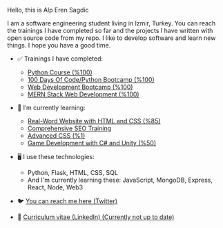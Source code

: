 Hello, this is Alp Eren Sagdic

I am a software engineering student living in Izmir, Turkey. You can reach the trainings I have completed so far
and the projects I have written with open source code from my repo. I like to develop software and learn new things. 
I hope you have a good time.


- ✅ Trainings I have completed:
  + <a href="https://www.udemy.com/course/sifirdan-ileri-seviyeye-python/">Python Course (%100)</a>
  + <a href="https://www.udemy.com/course/100-days-of-code/">100 Days Of Code/Python Bootcamp (%100)</a>
  + <a href="https://www.udemy.com/course/the-complete-web-development-bootcamp/">Web Development Bootcamp (%100)</a>
  + <a href="https://www.udemy.com/course/react-nodejs-express-mongodb-the-mern-fullstack-guide/">MERN Stack Web Development (%100)</a>

- 🌱 I’m currently learning:
  + <a href="https://www.udemy.com/course/design-and-develop-a-killer-website-with-html5-and-css3/">Real-Word Website with HTML and CSS (%85)</a>
  + <a href="https://www.udemy.com/course/seo-get-to-number1-in-google-search/">Comprehensive SEO Training</a>
  + <a href="https://www.udemy.com/course/advanced-css-and-sass/">Advanced CSS (%1)</a>
  + <a href="https://www.udemy.com/course/unitycourse/">Game Development with C# and Unity (%50)</a>
  
- 🖥️ I use these technologies:
  + Python, Flask, HTML, CSS, SQL
  + And I'm currently learning these: JavaScript, MongoDB, Express, React, Node, Web3
    
- 🐦 <a href="https://twitter.com/AlpSgdc">You can reach me here (Twitter)</a>
- 📝 <a href="https://www.linkedin.com/in/alp-eren-sağdıç-874987276/">Curriculum vitae (LinkedIn) (Currently not up to date)</a>

